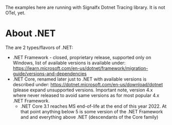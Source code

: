 The examples here are running with Signalfx Dotnet Tracing library. It is not OTel, yet.

# About .NET
The are 2 types/flavors of .NET:
- .NET Framework - closed, proprietary release, supported only on Windows, list of available versions is available under: https://learn.microsoft.com/en-us/dotnet/framework/migration-guide/versions-and-dependencies
- .NET Core, renamed later just to .NET with available versions is described under: https://dotnet.microsoft.com/en-us/download/dotnet (please expand unsupported versions. Important note, version 4.x where never released to avoid same versions as for most popular 4.x  .NET Framework.
    - .NET Core 3.1 reaches MS end-of-life at the end of this year 2022. At that point anything below 5 is some version of the .NET Framework and and everything above .NET (descendants of the Core family)